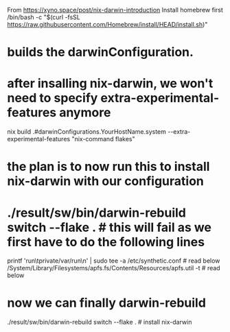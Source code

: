 From https://xyno.space/post/nix-darwin-introduction
Install homebrew first /bin/bash -c "$(curl -fsSL https://raw.githubusercontent.com/Homebrew/install/HEAD/install.sh)"

# builds the darwinConfiguration.
# after insalling nix-darwin, we won't need to specify extra-experimental-features anymore
nix build .#darwinConfigurations.YourHostName.system --extra-experimental-features "nix-command flakes"

# the plan is to now run this to install nix-darwin with our configuration
# ./result/sw/bin/darwin-rebuild switch --flake . # this will fail as we first have to do the following lines

printf 'run\tprivate/var/run\n' | sudo tee -a /etc/synthetic.conf # read below
/System/Library/Filesystems/apfs.fs/Contents/Resources/apfs.util -t # read below

# now we can finally darwin-rebuild
./result/sw/bin/darwin-rebuild switch --flake .  # install nix-darwin

